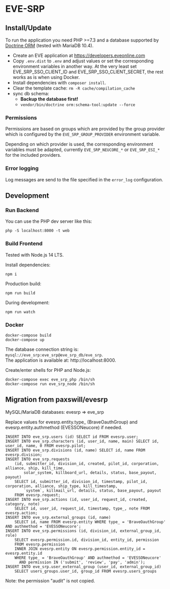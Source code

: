 # EVE-SRP

## Install/Update

To run the application you need PHP >=7.3 and a database supported by 
[Doctrine ORM](https://www.doctrine-project.org/projects/doctrine-orm/en/latest/index.html) 
(tested with MariaDB 10.4).

- Create an EVE application at https://developers.eveonline.com
- Copy `.env.dist` to `.env` and adjust values or set the corresponding environment variables in another way.
  At the very least set EVE_SRP_SSO_CLIENT_ID and EVE_SRP_SSO_CLIENT_SECRET, the rest works as is when using Docker.
- Install dependencies with `composer install`.
- Clear the template cache: `rm -R cache/compilation_cache`
- sync db schema:
  - **Backup the database first!**
  - `vendor/bin/doctrine orm:schema-tool:update --force`

### Permissions

Permissions are based on groups which are provided by the group provider which is configured by the
`EVE_SRP_GROUP_PROVIDER` environment variable.

Depending on which provider is used, the corresponding environment variables must be adapted, currently 
`EVE_SRP_NEUCORE_*` or `EVE_SRP_ESI_*` for the included providers.

### Error logging

Log messages are send to the file specified in the `error_log` configuration.

## Development

### Run Backend

You can use the PHP dev server like this:
```
php -S localhost:8000 -t web
```

### Build Frontend

Tested with Node.js 14 LTS.

Install dependencies:
```
npm i
```

Production build:
```
npm run build
```

During development:
```
npm run watch
```

### Docker

```
docker-compose build
docker-compose up
```

The database connection string is: `mysql://eve_srp:eve_srp@eve_srp_db/eve_srp`.  
The application is available at: http://localhost:8000.

Create/enter shells for PHP and Node.js:
```
docker-compose exec eve_srp_php /bin/sh
docker-compose run eve_srp_node /bin/sh
```

## Migration from paxswill/evesrp

MySQL/MariaDB databases: evesrp => eve_srp

Replace values for evesrp.entity.type_ (BraveOauthGroup) and evesrp.entity.authmethod (EVESSONeucore) if needed.

```
INSERT INTO eve_srp.users (id) SELECT id FROM evesrp.user;
INSERT INTO eve_srp.characters (id, user_id, name, main) SELECT id, user_id, name, 0 FROM evesrp.pilot;
INSERT INTO eve_srp.divisions (id, name) SELECT id, name FROM evesrp.division;
INSERT INTO eve_srp.requests 
    (id, submitter_id, division_id, created, pilot_id, corporation, alliance, ship, kill_time, 
        solar_system, killboard_url, details, status, base_payout, payout)
    SELECT id, submitter_id, division_id, timestamp, pilot_id, corporation, alliance, ship_type, kill_timestamp, 
        `system`, killmail_url, details, status, base_payout, payout
    FROM evesrp.request;
INSERT INTO eve_srp.actions (id, user_id, request_id, created, category, note) 
    SELECT id, user_id, request_id, timestamp, type_, note FROM evesrp.action;
INSERT INTO eve_srp.external_groups (id, name) 
    SELECT id, name FROM evesrp.entity WHERE type_ = 'BraveOauthGroup' AND authmethod = 'EVESSONeucore';
INSERT INTO eve_srp.permissions (id, division_id, external_group_id, role) 
    SELECT evesrp.permission.id, division_id, entity_id, permission 
    FROM evesrp.permission
    INNER JOIN evesrp.entity ON evesrp.permission.entity_id = evesrp.entity.id
    WHERE type_ = 'BraveOauthGroup' AND authmethod = 'EVESSONeucore' 
      AND permission IN ('submit', 'review', 'pay', 'admin');
INSERT INTO eve_srp.user_external_group (user_id, external_group_id)
    SELECT users_groups.user_id, group_id FROM evesrp.users_groups
```

Note: the permission "audit" is not copied.
